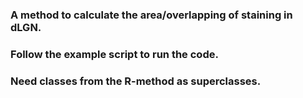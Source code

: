 ### A method to calculate the area/overlapping of staining in dLGN. 
### Follow the example script to run the code. 
### Need classes from the R-method as superclasses. 
